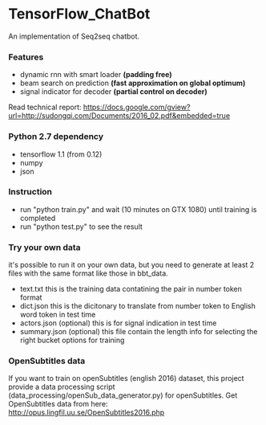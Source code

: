 # TensorFlow_ChatBot
An implementation of Seq2seq chatbot. 

### Features
* dynamic rnn with smart loader **(padding free)**
* beam search on prediction **(fast approximation on global optimum)**
* signal indicator for decoder **(partial control on decoder)**

Read technical report: 
https://docs.google.com/gview?url=http://sudongqi.com/Documents/2016_02.pdf&embedded=true

### Python 2.7 dependency
* tensorflow 1.1 (from 0.12)
* numpy
* json

### Instruction
* run "python train.py" and wait (10 minutes on GTX 1080) until training is completed
* run "python test.py" to see the result

### Try your own data
it's possible to run it on your own data, but you need to generate at least 2 files with the same format like those in bbt_data.
* text.txt      this is the training data contatining the pair in number token format
* dict.json     this is the dicitonary to translate from number token to English word token in test time
* actors.json   (optional) this is for signal indication in test time
* summary.json  (optional) this file contain the length info for selecting the right bucket options for training

### OpenSubtitles data 
If you want to train on openSubtitles (english 2016) dataset, this project provide a data processing script (data_processing/openSub_data_generator.py) for openSubtitles.
Get OpenSubtitles data from here: http://opus.lingfil.uu.se/OpenSubtitles2016.php
